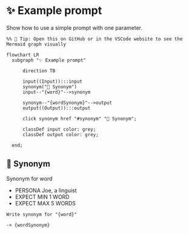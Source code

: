 # ✨ Example prompt

Show how to use a simple prompt with one parameter.

<!--
Note: No need to explicitly define the input and output parameters
-   PIPELINE URL https://promptbook.studio/examples/single.book.md
-   INPUT  PARAMETER `{word}` Any single word
-   OUTPUT PARAMETER `{wordSynonym}`
-->

<!--Graph-->
<!-- ⚠️ WARNING: This code has been generated so that any manual changes will be overwritten -->

```mermaid
%% 🔮 Tip: Open this on GitHub or in the VSCode website to see the Mermaid graph visually

flowchart LR
  subgraph "✨ Example prompt"

      direction TB

      input((Input)):::input
      synonym("💬 Synonym")
      input--"{word}"-->synonym

      synonym--"{wordSynonym}"-->output
      output((Output)):::output

      click synonym href "#synonym" "💬 Synonym";

      classDef input color: grey;
      classDef output color: grey;

  end;
```

<!--/Graph-->

## 💬 Synonym

Synonym for word

-   PERSONA Joe, a linguist
-   EXPECT MIN 1 WORD <!-- <- TODO: [🧠] Allow expectations to be relative to "EXPECT MIN countWords({word})" or simpler "EXPECT +-20% OF {word}" -->
-   EXPECT MAX 5 WORDS

```text
Write synonym for "{word}"
```

`-> {wordSynonym}`
